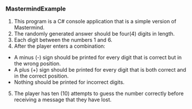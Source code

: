 ### MastermindExample
1. This program is a C# console application that is a simple version of Mastermind.
2. The randomly generated answer should be four(4) digits in length.
3. Each digit between the numbers 1 and 6.
4. After the player enters a combination:
* A minus (-) sign should be printed for every digit that is correct but in the wrong position.
* A plus (+) sign should be printed for every digit that is both correct and in the correct position.  
* Nothing should be printed for incorrect digits.
5. The player has ten (10) attempts to guess the number correctly before receiving a message that they have lost.
